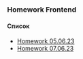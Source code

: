 ### Homework Frontend

#### Список
- [Homework 05.06.23](https://tetianabogoliubova.github.io/TetianaBogoliubova-Frontend_HW/Homework%2005.06.23/script.js)
- [Homework 07.06.23](https://tetianabogoliubova.github.io/TetianaBogoliubova-Frontend_HW/Homework%2007.06.23/script.js)
